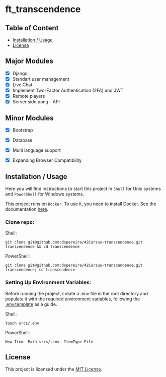 # ft_transcendence

## Table of Content

* [Installation / Usage](#installation--usage)
* [License](#license)

## Major Modules
- [x] Django
- [x] Standart user management
- [x] Live Chat
- [x] Implement Two-Factor Authentication (2FA) and JWT
- [x] Remote players
- [x] Server side pong - API

## Minor Modules
- [x] Bootstrap
- [x] Database
- [x] Multi language support
- [x] Expanding Browser Compatibility


## Installation / Usage
Here you will find instructions to start this project in `Shell` for Unix systems and `PowerShell` for Windows systems.

This project runs on `Docker`. To use it, you need to install Docker. See the documentation [here](https://docs.docker.com/engine/install/).

### Clone repo:
Shell:
```shell
git clone git@github.com:dspereira/42Cursus-transcendence.git transcendence && cd transcendence
```

PowerShell:
```shell
git clone git@github.com:dspereira/42Cursus-transcendence.git transcendence; cd transcendence
```

### Setting Up Environment Variables:
Before running the project, create a .env file in the root directory and populate it with the required environment variables, following the [.env.template](https://github.com/dspereira/42Cursus-transcendence/blob/main/.env_template) as a guide.

Shell:
```shell
touch srcs/.env
```

PowerShell:
```shell
New-Item -Path srcs/.env -ItemType File
```

## License

This project is licensed under the [MIT License]().
